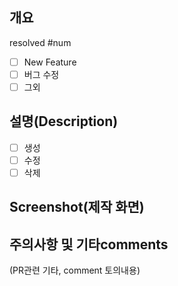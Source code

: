 ## **개요**

resolved #num

- [ ]  New Feature
- [ ]  버그 수정
- [ ]  그외

## **설명(Description)**

- [ ]  생성
- [ ]  수정
- [ ]  삭제

## **Screenshot(제작 화면)**

## **주의사항 및 기타comments**

(PR관련 기타, comment 토의내용)
